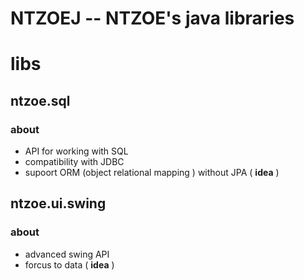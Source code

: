 # NTZOEJ -- NTZOE's java libraries

# libs

## ntzoe.sql

### about

- API for working with SQL
- compatibility with JDBC
- supoort ORM (object relational mapping ) without JPA ( **idea** )

## ntzoe.ui.swing

### about

- advanced swing API
- forcus to data ( **idea** )
